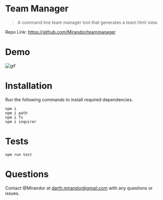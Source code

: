# Team Manager
> A command line team manager tool that generates a team html view.

Repo Link: https://github.com/Mirandor/teammanager

# Demo
![gif](./demo.gif)

# Installation

Run the following commands to install required dependencies.

```
npm i
npm i path
npm i fs
npm i inquirer
```

# Tests

```
npm run test
```

# Questions

Contact @Mirandor at <darth.mirandor@gmail.com> with any questions or issues.